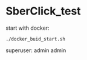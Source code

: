 # SberClick_test
start with docker:
```shell
./docker_buid_start.sh
```

superuser:
    admin
    admin
